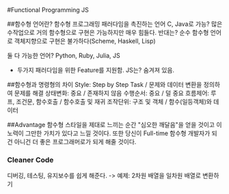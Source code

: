 #Functional Programming JS

##함수형 언어란?
함수형 프로그래밍 패러다임을 촉진하는 언어
C, Java로 가능? 많은 수작업으로 거의 함수형으로 구현은 가능하지만 매우 힘들다.
반대는? 순수 함수형 언어로 객체지향으로 구현은 불가하다(Scheme, Haskell, Lisp)

둘 다 가능한 언어? Python, Ruby, Julia, JS
- 두가지 패러다임을 위한 Feature를 지원함. JS는? 숨겨져 있음.

##함수형과 명령형의 차이
Style: Step by Step Task / 문제와 데이터 변환을 정의하여 문제를 해결
상태변화: 중요 / 존재하지 않음
수행순서: 중요 / 덜 중요
흐름제어: 루프, 조건문, 함수호출 / 함수호출 및 재귀
조작단위: 구조 및 객체 / 함수(일등객체)와 데이터

##Advantage
함수형 스타일을 제대로 느끼는 순간 "심오한 깨달음"을 얻을 것이고 이 노력이 그만한 가치가 있다고 느낄 것이다. 또한 당신이 Full-time 함수형 개발자가 되건 아니건 더 좋은 프로그래머로가 되게 해줄 것이다.

### Cleaner Code
디버깅, 테스팅, 유지보수를 쉽게 해준다. -> 예제: 2차원 배열을 일차원 배열로 변환하기


